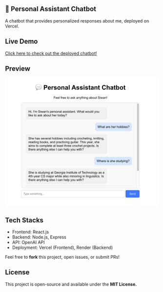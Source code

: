 ## 💬 Personal Assistant Chatbot
A chatbot that provides personalized responses about me, deployed on Vercel.

## Live Demo
[Click here to check out the deployed chatbot!](https://personal-assistant-delta-orpin.vercel.app/)

## Preview
![preview](/assets/image.png)

## Tech Stacks
* Frontend: React.js
* Backend: Node.js, Express
* API: OpenAI API
* Deployment: Vercel (Frontend), Render (Backend)

Feel free to **fork** this project, open issues, or submit PRs!

## License
This project is open-source and available under the **MIT License.**



